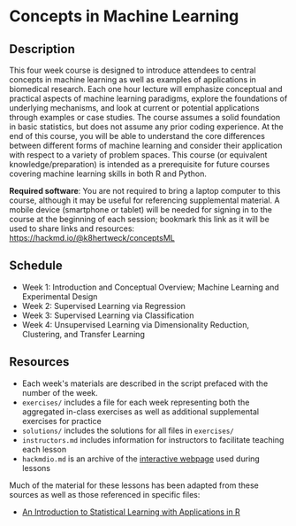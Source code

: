 # Concepts in Machine Learning

## Description

This four week course is designed to introduce attendees to central concepts in machine learning as well as examples of applications in biomedical research. Each one hour lecture will emphasize conceptual and practical aspects of machine learning paradigms, explore the foundations of underlying mechanisms, and look at current or potential applications through examples or case studies. The course assumes a solid foundation in basic statistics, but does not assume any prior coding experience. At the end of this course, you will be able to understand the core differences between different forms of machine learning and consider their application with respect to a variety of problem spaces. This course (or equivalent knowledge/preparation) is intended as a prerequisite for future courses covering machine learning skills in both R and Python.

**Required software**: You are not required to bring a laptop computer to this course, although it may be useful for referencing supplemental material. A mobile device (smartphone or tablet) will be needed for signing in to the course at the beginning of each session; bookmark this link as it will be used to share links and resources: https://hackmd.io/@k8hertweck/conceptsML

## Schedule

- Week 1: Introduction and Conceptual Overview; Machine Learning and Experimental Design
- Week 2: Supervised Learning via Regression
- Week 3: Supervised Learning via Classification
- Week 4: Unsupervised Learning via Dimensionality Reduction, Clustering, and Transfer Learning

## Resources

* Each week's materials are described in the script prefaced with the number of the week.
* `exercises/` includes a file for each week representing both the aggregated in-class exercises as well as additional
supplemental exercises for practice
* `solutions/` includes the solutions for all files in `exercises/`
* `instructors.md` includes information for instructors to facilitate teaching each lesson
* `hackmdio.md` is an archive of the [interactive webpage](https://hackmd.io) used during lessons

Much of the material for these lessons has been adapted from these sources as well as those referenced in specific files:
* [An Introduction to Statistical Learning with Applications in R](http://www.statlearning.com/)
